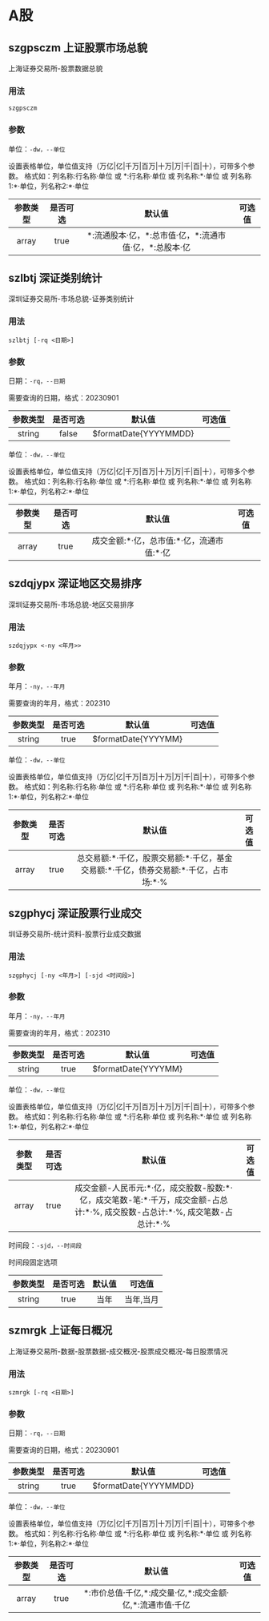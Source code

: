 # A股

## szgpsczm 上证股票市场总貌

上海证券交易所-股票数据总貌

### 用法

`szgpsczm`

### 参数

单位：`-dw，--单位`

设置表格单位，单位值支持（万亿|亿|千万|百万|十万|万|千|百|十），可带多个参数。
格式如：列名称:行名称·单位 或 \*:行名称·单位 或 列名称:\*·单位 或 列名称1:\*·单位，列名称2:\*·单位

| 参数类型 | 是否可选 |                           默认值                           | 可选值 |
| :------: | :------: | :--------------------------------------------------------: | :----: |
|  array   |   true   | \*:流通股本·亿，\*:总市值·亿，\*:流通市值·亿，\*:总股本·亿 |        |

## szlbtj 深证类别统计

深圳证券交易所-市场总貌-证券类别统计

### 用法

`szlbtj [-rq <日期>]`

### 参数

日期：`-rq，--日期`

需要查询的日期，格式：20230901

| 参数类型 | 是否可选 |        默认值         | 可选值 |
| :------: | :------: | :-------------------: | :----: |
|  string  |  false   | $formatDate{YYYYMMDD} |        |

单位：`-dw，--单位`

设置表格单位，单位值支持（万亿|亿|千万|百万|十万|万|千|百|十），可带多个参数。
格式如：列名称:行名称·单位 或 \*:行名称·单位 或 列名称:\*·单位 或 列名称1:\*·单位，列名称2:\*·单位

| 参数类型 | 是否可选 |                    默认值                    | 可选值 |
| :------: | :------: | :------------------------------------------: | :----: |
|  array   |   true   | 成交金额:\*·亿，总市值:\*·亿，流通市值:\*·亿 |        |

## szdqjypx 深证地区交易排序

深圳证券交易所-市场总貌-地区交易排序

### 用法

`szdqjypx <-ny <年月>>`

### 参数

年月：`-ny，--年月`

需要查询的年月，格式：202310

| 参数类型 | 是否可选 |       默认值        | 可选值 |
| :------: | :------: | :-----------------: | :----: |
|  string  |   true   | $formatDate{YYYYMM} |        |

单位：`-dw，--单位`

设置表格单位，单位值支持（万亿|亿|千万|百万|十万|万|千|百|十），可带多个参数。
格式如：列名称:行名称·单位 或 \*:行名称·单位 或 列名称:\*·单位 或 列名称1:\*·单位，列名称2:\*·单位

| 参数类型 | 是否可选 |                                          默认值                                           | 可选值 |
| :------: | :------: | :---------------------------------------------------------------------------------------: | :----: |
|  array   |   true   | 总交易额:\*·千亿，股票交易额:\*·千亿，基金交易额:\*·千亿，债券交易额:\*·千亿，占市场:\*·% |        |

## szgphycj 深证股票行业成交

圳证券交易所-统计资料-股票行业成交数据

### 用法

`szgphycj [-ny <年月>] [-sjd <时间段>]`

### 参数

年月：`-ny，--年月`

需要查询的年月，格式：202310

| 参数类型 | 是否可选 |       默认值        | 可选值 |
| :------: | :------: | :-----------------: | :----: |
|  string  |   true   | $formatDate{YYYYMM} |        |

单位：`-dw，--单位`

设置表格单位，单位值支持（万亿|亿|千万|百万|十万|万|千|百|十），可带多个参数。
格式如：列名称:行名称·单位 或 \*:行名称·单位 或 列名称:\*·单位 或 列名称1:\*·单位，列名称2:\*·单位

| 参数类型 | 是否可选 |                                                               默认值                                                                | 可选值 |
| :------: | :------: | :---------------------------------------------------------------------------------------------------------------------------------: | :----: |
|  array   |   true   | 成交金额-人民币元:\*·亿，成交股数-股数:\*·亿，成交笔数-笔:\*·千万，成交金额-占总计:\*·%, 成交股数-占总计:\*·%, 成交笔数-占总计:\*·% |        |

时间段：`-sjd，--时间段`

时间段固定选项

| 参数类型 | 是否可选 | 默认值 |  可选值   |
| :------: | :------: | :----: | :-------: |
|  string  |   true   |  当年  | 当年,当月 |

## szmrgk 上证每日概况

上海证券交易所-数据-股票数据-成交概况-股票成交概况-每日股票情况

### 用法

`szmrgk [-rq <日期>]`

### 参数

日期：`-rq，--日期`

需要查询的日期，格式：20230901

| 参数类型 | 是否可选 |        默认值         | 可选值 |
| :------: | :------: | :-------------------: | :----: |
|  string  |   true   | $formatDate{YYYYMMDD} |        |

单位：`-dw，--单位`

设置表格单位，单位值支持（万亿|亿|千万|百万|十万|万|千|百|十），可带多个参数。
格式如：列名称:行名称·单位 或 \*:行名称·单位 或 列名称:\*·单位 或 列名称1:\*·单位，列名称2:\*·单位

| 参数类型 | 是否可选 |                            默认值                             | 可选值 |
| :------: | :------: | :-----------------------------------------------------------: | :----: |
|  array   |   true   | \*:市价总值·千亿,\*:成交量·亿,\*:成交金额·亿,\*:流通市值·千亿 |        |

